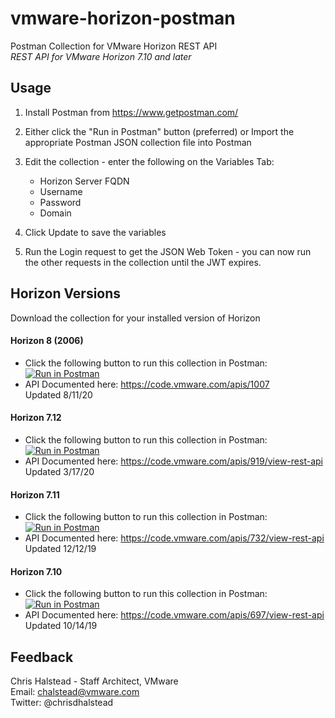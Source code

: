 # vmware-horizon-postman
Postman Collection for VMware Horizon REST API  
*REST API for VMware Horizon 7.10 and later*

## Usage

1. Install Postman from https://www.getpostman.com/

2. Either click the "Run in Postman" button (preferred) or Import the appropriate Postman JSON collection file into Postman 

3. Edit the collection - enter the following on the Variables Tab:

	- Horizon Server FQDN
	- Username
	- Password	
	- Domain

4. Click Update to save the variables

5. Run the Login request to get the JSON Web Token - you can now run the other requests in the collection until the JWT expires.

## Horizon Versions
Download the collection for your installed version of Horizon

#### Horizon 8 (2006)

- Click the following button to run this collection in Postman: [![Run in Postman](https://run.pstmn.io/button.svg)](https://app.getpostman.com/run-collection/b927097517849cd252a5)
- API Documented here:  https://code.vmware.com/apis/1007  
  Updated 8/11/20

#### Horizon 7.12

- Click the following button to run this collection in Postman: [![Run in Postman](https://run.pstmn.io/button.svg)](https://app.getpostman.com/run-collection/d39d93044c904d9f1f8a?action=collection%2Fimport)
- API Documented here: https://code.vmware.com/apis/919/view-rest-api  
  Updated 3/17/20


#### Horizon 7.11

- Click the following button to run this collection in Postman: [![Run in Postman](https://run.pstmn.io/button.svg)](https://app.getpostman.com/run-collection/d39d93044c904d9f1f8a)
- API Documented here: <https://code.vmware.com/apis/732/view-rest-api>  
Updated 12/12/19


#### Horizon 7.10

- Click the following button to run this collection in Postman: [![Run in Postman](https://run.pstmn.io/button.svg)](https://app.getpostman.com/run-collection/0bd9b80c00d4144abb75)
- API Documented here: <https://code.vmware.com/apis/697/view-rest-api>   
Updated 10/14/19


## Feedback


Chris Halstead - Staff Architect, VMware  
Email: chalstead@vmware.com  
Twitter: @chrisdhalstead
